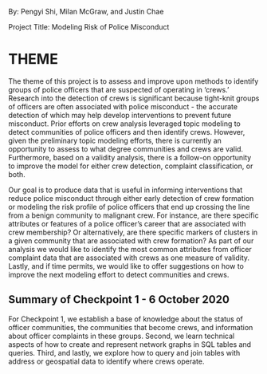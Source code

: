 By: Pengyi Shi, Milan McGraw, and Justin Chae

Project Title: Modeling Risk of Police Misconduct

# THEME

The theme of this project is to assess and improve upon methods to identify groups of police officers that are suspected of operating in ‘crews.’ Research into the detection of crews is significant because tight-knit groups of officers are often associated with police misconduct - the accurate detection of which may help develop interventions to prevent future misconduct. Prior efforts on crew analysis leveraged topic modeling to detect communities of police officers and then identify crews. However, given the preliminary topic modeling efforts, there is currently an opportunity to assess to what degree communities and crews are valid. Furthermore, based on a validity analysis, there is a follow-on opportunity to improve the model for either crew detection, complaint classification, or both. 

Our goal is to produce data that is useful in informing interventions that reduce police misconduct through either early detection of crew formation or modeling the risk profile of police officers that end up crossing the line from a benign community to malignant crew. For instance, are there specific attributes or features of a police officer’s career that are associated with crew membership? Or alternatively, are there specific markers of clusters in a given community that are associated with crew formation? As part of our analysis we would like to identify the most common attributes from officer complaint data that are associated with crews as one measure of validity. Lastly, and if time permits, we would like to offer suggestions on how to improve the next modeling effort to detect communities and crews. 


## Summary of Checkpoint 1 - 6 October 2020

For Checkpoint 1, we establish a base of knowledge about the status of officer communities, the communities that become crews, and information about officer complaints in these groups.  Second, we learn technical aspects of how to create and represent network graphs in SQL tables and queries. Third, and lastly, we explore how to query and join tables with address or geospatial data to identify where crews operate.

